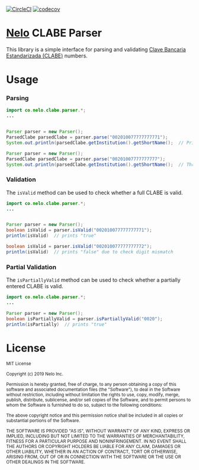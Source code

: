 [![CircleCI](https://circleci.com/gh/nelomobile/clabe-parser.svg?style=svg)](https://circleci.com/gh/nelomobile/clabe-parser)
[![codecov](https://codecov.io/gh/nelomobile/clabe-parser/branch/master/graph/badge.svg)](https://codecov.io/gh/nelomobile/clabe-parser)

# [Nelo](https://www.nelo.mx/) CLABE Parser

This library is a simple interface for parsing and validating [Clave Bancaria Estandarizada (CLABE)](https://en.wikipedia.org/wiki/CLABE) numbers. 

# Usage

### Parsing
```java
import co.nelo.clabe.parser.*;
...


Parser parser = new Parser();
ParsedClabe parsedClabe = parser.parse("002010077777777771");
System.out.println(parsedClabe.getInstitution().getShortName();  // Prints "BANAMEX"

Parser parser = new Parser();
ParsedClabe parsedClabe = parser.parse("00201007777777777");
System.out.println(parsedClabe.getInstitution().getShortName();  // Throws an error because the CLABE is too short
```

### Validation
The `isValid` method can be used to check whether a full CLABE is valid.
```java
import co.nelo.clabe.parser.*;
...


Parser parser = new Parser();
boolean isValid = parser.isValid("002010077777777771");
println(isValid)  // prints "true"

boolean isValid = parser.isValid("002010077777777772");
println(isValid)  // prints "false" due to check digit mismatch
```

### Partial Validation
The `isPartiallyValid` method can be used to check whether a partially entered CLABE is valid.
```java
import co.nelo.clabe.parser.*;
...

Parser parser = new Parser();
boolean isPartiallyValid = parser.isPartiallyValid("0020");
println(isPartially)  // prints "true"
```


# License
<sub>MIT License</sub>

<sub>Copyright (c) 2019 Nelo Inc.</sub>

<sub>Permission is hereby granted, free of charge, to any person obtaining a copy
of this software and associated documentation files (the "Software"), to deal
in the Software without restriction, including without limitation the rights
to use, copy, modify, merge, publish, distribute, sublicense, and/or sell
copies of the Software, and to permit persons to whom the Software is
furnished to do so, subject to the following conditions:</sub>

<sub>The above copyright notice and this permission notice shall be included in all
copies or substantial portions of the Software.</sub>

<sub>THE SOFTWARE IS PROVIDED "AS IS", WITHOUT WARRANTY OF ANY KIND, EXPRESS OR
IMPLIED, INCLUDING BUT NOT LIMITED TO THE WARRANTIES OF MERCHANTABILITY,
FITNESS FOR A PARTICULAR PURPOSE AND NONINFRINGEMENT. IN NO EVENT SHALL THE
AUTHORS OR COPYRIGHT HOLDERS BE LIABLE FOR ANY CLAIM, DAMAGES OR OTHER
LIABILITY, WHETHER IN AN ACTION OF CONTRACT, TORT OR OTHERWISE, ARISING FROM,
OUT OF OR IN CONNECTION WITH THE SOFTWARE OR THE USE OR OTHER DEALINGS IN THE
SOFTWARE.</sub>
